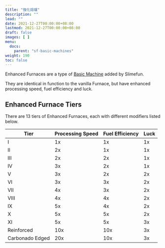 ```yaml
---
title: "強化熔爐"
description: ""
lead: ""
date: 2021-12-27T00:00:00+08:00
lastmod: 2021-12-27T00:00:00+08:00
draft: false
images: [ ]
menu:
  docs:
    parent: "sf-basic-machines"
weight: 190
toc: false
---
```


Enhanced Furnaces are a type of [Basic Machine](/docs/slimefun/basic-machines) added by Slimefun.

They are identical in function to the vanilla Furnace, but have enhanced processing speed, fuel efficiency and luck.

## Enhanced Furnace Tiers

There are 13 tiers of Enhanced Furnaces, each with different modifiers listed below.

| Tier            | Processing Speed | Fuel Efficiency | Luck |
| --------------- | ---------------- | --------------- | ---- |
| I               | 1x               | 1x              | 1x   |
| II              | 2x               | 1x              | 1x   |
| III             | 2x               | 2x              | 1x   |
| IV              | 3x               | 2x              | 1x   |
| V               | 3x               | 2x              | 2x   |
| VI              | 3x               | 3x              | 2x   |
| VII             | 4x               | 3x              | 2x   |
| VIII            | 4x               | 4x              | 2x   |
| IX              | 5x               | 4x              | 2x   |
| X               | 5x               | 5x              | 2x   |
| XI              | 5x               | 5x              | 3x   |
| Reinforced      | 10x              | 10x             | 3x   |
| Carbonado Edged | 20x              | 10x             | 3x   |
